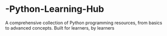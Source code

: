 # -Python-Learning-Hub
A comprehensive collection of Python programming resources, from basics to advanced concepts. Built for learners, by learners
